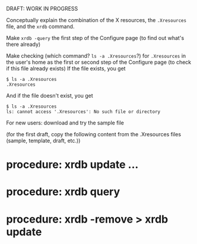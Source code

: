 DRAFT: WORK IN PROGRESS

Conceptually explain the combination of the X resources, the `.Xresources` file, and the `xrdb` command.
    
Make `xrdb -query` the first step of the Configure page (to find out what's there already)

Make checking (which command? `ls -a .Xresources`?)  for `.Xresources` in the user's home as the first or second step of the Configure page (to check if this file already exists)
If the file exists, you get
```
$ ls -a .Xresources
.Xresources
```
And if the file doesn't exist, you get
```
$ ls -a .Xresources
ls: cannot access '.Xresources': No such file or directory
```

For new users: download and try the sample file

(for the first draft, copy the following content from the .Xresources files (sample, template, draft, etc.))

# procedure: xrdb update ...

# procedure: xrdb query

# procedure: xrdb -remove > xrdb update
